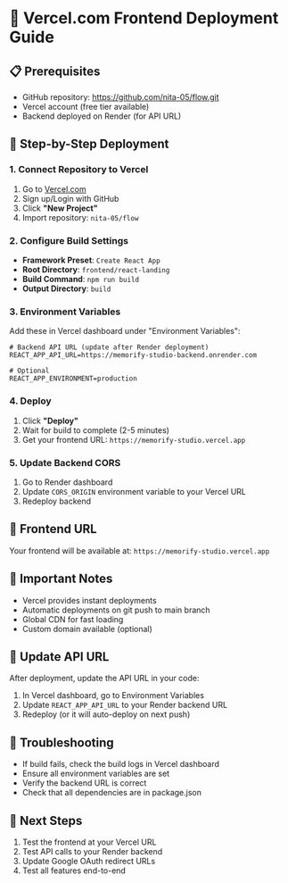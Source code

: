 # 🚀 Vercel.com Frontend Deployment Guide

## 📋 Prerequisites
- GitHub repository: https://github.com/nita-05/flow.git
- Vercel account (free tier available)
- Backend deployed on Render (for API URL)

## 🔧 Step-by-Step Deployment

### 1. Connect Repository to Vercel
1. Go to [Vercel.com](https://vercel.com)
2. Sign up/Login with GitHub
3. Click **"New Project"**
4. Import repository: `nita-05/flow`

### 2. Configure Build Settings
- **Framework Preset**: `Create React App`
- **Root Directory**: `frontend/react-landing`
- **Build Command**: `npm run build`
- **Output Directory**: `build`

### 3. Environment Variables
Add these in Vercel dashboard under "Environment Variables":

```env
# Backend API URL (update after Render deployment)
REACT_APP_API_URL=https://memorify-studio-backend.onrender.com

# Optional
REACT_APP_ENVIRONMENT=production
```

### 4. Deploy
1. Click **"Deploy"**
2. Wait for build to complete (2-5 minutes)
3. Get your frontend URL: `https://memorify-studio.vercel.app`

### 5. Update Backend CORS
1. Go to Render dashboard
2. Update `CORS_ORIGIN` environment variable to your Vercel URL
3. Redeploy backend

## 🔗 Frontend URL
Your frontend will be available at:
`https://memorify-studio.vercel.app`

## 📝 Important Notes
- Vercel provides instant deployments
- Automatic deployments on git push to main branch
- Global CDN for fast loading
- Custom domain available (optional)

## 🔄 Update API URL
After deployment, update the API URL in your code:

1. In Vercel dashboard, go to Environment Variables
2. Update `REACT_APP_API_URL` to your Render backend URL
3. Redeploy (or it will auto-deploy on next push)

## 🚨 Troubleshooting
- If build fails, check the build logs in Vercel dashboard
- Ensure all environment variables are set
- Verify the backend URL is correct
- Check that all dependencies are in package.json

## 🎯 Next Steps
1. Test the frontend at your Vercel URL
2. Test API calls to your Render backend
3. Update Google OAuth redirect URLs
4. Test all features end-to-end
